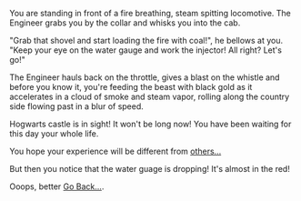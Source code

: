 You are standing in front of a fire breathing, steam spitting locomotive.
The Engineer grabs you by the collar and whisks you into the cab. 

"Grab that shovel and start loading the fire with coal!", he bellows at you.
"Keep your eye on the water gauge and work the injector! All right? Let's go!" 

The Engineer hauls back on the throttle, gives a blast on the whistle and
before you know it, you're feeding the beast with black gold as it accelerates
in a cloud of smoke and steam vapor, rolling along the country side flowing
past in a blur of speed.

Hogwarts castle is in sight! It won't be long now! You have been waiting for this day your whole life.

You hope your experience will be different from [others...](../magic/magic.md)

But then you notice that the water guage is dropping!
It's almost in the red!

Ooops, better [Go Back...](../marshmallow.md).



